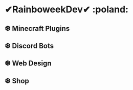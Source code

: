 <h1> ✔RainboweekDev✔ :poland: </h1>
<h2> ❆ Minecraft Plugins </h2>
<h2> ❆ Discord Bots </h2>
<h2> ❆ Web Design </h2>
<h2> ❆ Shop </h2>
